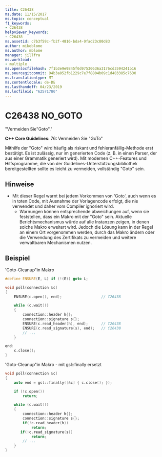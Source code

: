 ```yaml
---
title: C26438
ms.date: 11/15/2017
ms.topic: conceptual
f1_keywords:
- C26438
helpviewer_keywords:
- C26438
ms.assetid: c7b3f59c-fb2f-4816-bda4-0fad23c80d83
author: mikeblome
ms.author: mblome
manager: jillfra
ms.workload:
- multiple
ms.openlocfilehash: 7f1b3e9e9845f0d97530636a3176cd3594241b16
ms.sourcegitcommit: 94b3a052fb1229c7e7f8804b09c1d403385c7630
ms.translationtype: MT
ms.contentlocale: de-DE
ms.lasthandoff: 04/23/2019
ms.locfileid: "62571780"
---
```

# <a name="c26438-nogoto"></a>C26438 NO_GOTO

"Vermeiden Sie"Goto"."

**C++ Core Guidelines**: 76: Vermeiden Sie "GoTo"

Mithilfe der "Goto" wird häufig als riskant und fehleranfällig-Methode erst bestätigt. Es ist zulässig, nur im generierten Code (z. B. in einen Parser, der aus einer Grammatik generiert wird). Mit modernen C++-Features und Hilfsprogramme, die von der Guidelines-Unterstützungsbibliothek bereitgestellten sollte es leicht zu vermeiden, vollständig "Goto" sein.

## <a name="remarks"></a>Hinweise

- Mit dieser Regel warnt bei jedem Vorkommen von 'Goto', auch wenn es in toten Code, mit Ausnahme der Vorlagencode erfolgt, die nie verwendet und daher vom Compiler ignoriert wird.
  - Warnungen können entsprechende abweichungen auf, wenn sie feststellen, dass ein Makro mit der "Goto" sein. Aktuelle Berichtsmechanismus würde auf alle Instanzen zeigen, in denen solche Makro erweitert wird. Jedoch die Lösung kann in der Regel an einem Ort vorgenommen werden, durch das Makro ändern oder die Verwendung des Zertifikats zu vermeiden und weitere verwaltbaren Mechanismen nutzen.

## <a name="example"></a>Beispiel

'Goto-Cleanup"in Makro

```cpp
#define ENSURE(E, L) if (!(E)) goto L;

void poll(connection &c)
{
    ENSURE(c.open(), end);                  // C26438

    while (c.wait())
    {
        connection::header h{};
        connection::signature s{};
        ENSURE(c.read_header(h), end);      // C26438
        ENSURE(c.read_signature(s), end);   // C26438
        // ...
    }

end:
    c.close();
}
```

'Goto-Cleanup"in Makro - mit gsl::finally ersetzt

```cpp
void poll(connection &c)
{
    auto end = gsl::finally([&c] { c.close(); });

    if (!c.open())
        return;

    while (c.wait())
    {
        connection::header h{};
        connection::signature s{};
        if(!c.read_header(h))
            return;
       if(!c.read_signature(s))
            return;
        // ...
    }
}
```

